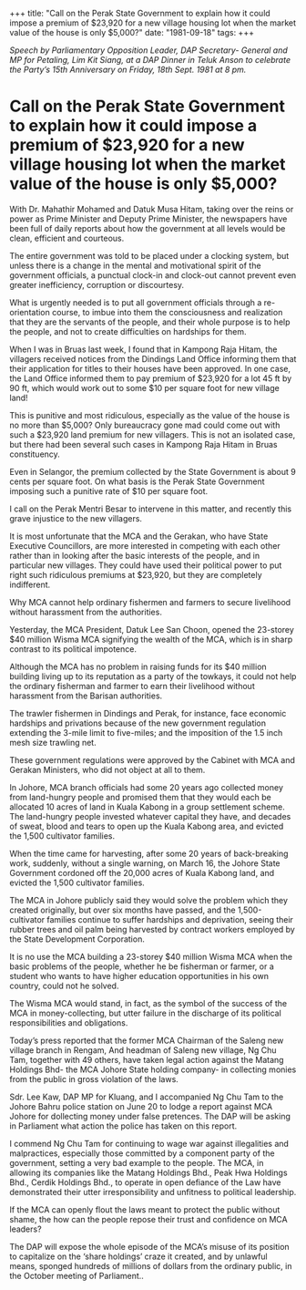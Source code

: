 +++ 
title: "Call on the Perak State Government to explain how it could impose a premium of $23,920 for a new village housing lot when the market value of the house is only $5,000?"
date: "1981-09-18"
tags:
+++

_Speech by Parliamentary Opposition Leader, DAP Secretary- General and MP for Petaling, Lim Kit Siang, at a DAP Dinner in Teluk Anson to celebrate the Party’s 15th Anniversary on Friday, 18th Sept. 1981 at 8 pm._

# Call on the Perak State Government to explain how it could impose a premium of $23,920 for a new village housing lot when the market value of the house is only $5,000?

With Dr. Mahathir Mohamed and Datuk Musa Hitam, taking over the reins or power as Prime Minister and Deputy Prime Minister, the newspapers have been full of daily reports about how the government at all levels would be clean, efficient and courteous.</u>

The entire government was told to be placed under a clocking system, but unless there is a change in the mental and motivational spirit of the government officials, a punctual clock-in and clock-out cannot prevent even greater inefficiency, corruption or discourtesy.

What is urgently needed is to put all government officials through a re-orientation course, to imbue into them the consciousness and realization that they are the servants of the people, and their whole purpose is to help the people, and not to create difficulties on hardships for them.

 When I was in Bruas last week, I found that in Kampong Raja Hitam, the villagers received notices from the Dindings Land Office informing them that their application for titles to their houses have been approved. In one case, the Land Office informed them to pay premium of $23,920 for a lot 45 ft by 90 ft, which would work out to some $10 per square foot for new village land!

This is punitive and most ridiculous, especially as the value of the house is no more than $5,000? Only bureaucracy gone mad could come out with such a $23,920 land premium for new villagers. This is not an isolated case, but there had been several such cases in Kampong Raja Hitam in Bruas constituency.

Even in Selangor, the premium collected by the State Government is about 9 cents per square foot. On what basis is the Perak State Government imposing such a punitive rate of $10 per square foot.

I call on the Perak Mentri Besar to intervene in this matter, and recently this grave injustice to the new villagers.

It is most unfortunate that the MCA and the Gerakan, who have State Executive Councillors, are more interested in competing with each other rather than in looking after the basic interests of the people, and in particular new villages. They could have used their political power to put right such ridiculous premiums at $23,920, but they are completely indifferent.

Why MCA cannot help ordinary fishermen and farmers to secure livelihood without harassment from the authorities.

Yesterday, the MCA President, Datuk Lee San Choon, opened the 23-storey $40 million Wisma MCA signifying the wealth of the MCA, which is in sharp contrast to its political impotence.

Although the MCA has no problem in raising funds for its $40 million building living up to its reputation as a party of the towkays, it could not help the ordinary fisherman and farmer to earn their livelihood without harassment from the Barisan authorities.

The trawler fishermen in Dindings and Perak, for instance, face economic hardships and privations because of the new government regulation extending the 3-mile limit to five-miles; and the imposition of the 1.5 inch mesh size trawling net.

These government regulations were approved by the Cabinet with MCA and Gerakan Ministers, who did not object at all to them.

In Johore, MCA branch officials had some 20 years ago collected money from land-hungry people and promised them that they would each be allocated 10 acres of land in Kuala Kabong in a group settlement scheme. The land-hungry people invested whatever capital they have, and decades of sweat, blood and tears to open up the Kuala Kabong area, and evicted the 1,500 cultivator families.

When the time came for harvesting, after some 20 years of back-breaking work, suddenly, without a single warning, on March 16, the Johore State Government cordoned off the 20,000 acres of Kuala Kabong land, and evicted the 1,500 cultivator families.

The MCA in Johore publicly said they would solve the problem which they created originally, but over six months have passed, and the 1,500-cultivator families continue to suffer hardships and deprivation, seeing their rubber trees and oil palm being harvested by contract workers employed by the State Development Corporation.

It is no use the MCA building a 23-storey $40 million Wisma MCA when the basic problems of the people, whether he be fisherman or farmer, or a student who wants to have higher education opportunities in his own country, could not he solved.

The Wisma MCA would stand, in fact, as the symbol of the success of the MCA in money-collecting, but utter failure in the discharge of its political responsibilities and obligations.

Today’s press reported that the former MCA Chairman of the Saleng new village branch in Rengam, And headman of Saleng new village, Ng Chu Tam, together with 49 others, have taken legal action against the Matang Holdings Bhd- the MCA Johore State holding company- in collecting monies from the public in gross violation of the laws.

Sdr. Lee Kaw, DAP MP for Kluang, and I accompanied Ng Chu Tam to the Johore Bahru police station on June 20 to lodge a report against MCA Johore for dollecting money under false pretences. The DAP will be asking in Parliament what action the police has taken on this report.

I commend Ng Chu Tam for continuing to wage war against illegalities and malpractices, especially those committed by a component party of the government, setting a very bad example to the people. The MCA, in allowing its companies like the Matang Holdings Bhd., Peak Hwa Holdings Bhd., Cerdik Holdings Bhd., to operate in open defiance of the Law have demonstrated their utter irresponsibility and unfitness to political leadership.

If the MCA can openly flout the laws meant to protect the public without shame, the how can the people repose their trust and confidence on MCA leaders?

The DAP will expose the whole episode of the MCA’s misuse of its position to capitalize on the ‘share holdings’ craze it created, and by unlawful means, sponged hundreds of millions of dollars from the ordinary public, in the October meeting of Parliament..
 
